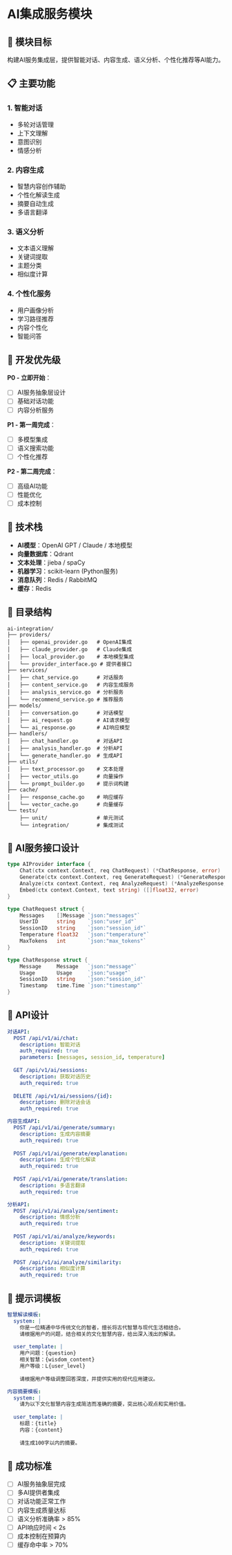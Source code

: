 # AI集成服务模块

## 🎯 模块目标

构建AI服务集成层，提供智能对话、内容生成、语义分析、个性化推荐等AI能力。

## 📋 主要功能

### 1. 智能对话
- 多轮对话管理
- 上下文理解
- 意图识别
- 情感分析

### 2. 内容生成
- 智慧内容创作辅助
- 个性化解读生成
- 摘要自动生成
- 多语言翻译

### 3. 语义分析
- 文本语义理解
- 关键词提取
- 主题分类
- 相似度计算

### 4. 个性化服务
- 用户画像分析
- 学习路径推荐
- 内容个性化
- 智能问答

## 🚀 开发优先级

**P0 - 立即开始**：
- [ ] AI服务抽象层设计
- [ ] 基础对话功能
- [ ] 内容分析服务

**P1 - 第一周完成**：
- [ ] 多模型集成
- [ ] 语义搜索功能
- [ ] 个性化推荐

**P2 - 第二周完成**：
- [ ] 高级AI功能
- [ ] 性能优化
- [ ] 成本控制

## 🔧 技术栈

- **AI模型**：OpenAI GPT / Claude / 本地模型
- **向量数据库**：Qdrant
- **文本处理**：jieba / spaCy
- **机器学习**：scikit-learn (Python服务)
- **消息队列**：Redis / RabbitMQ
- **缓存**：Redis

## 📁 目录结构

```
ai-integration/
├── providers/
│   ├── openai_provider.go   # OpenAI集成
│   ├── claude_provider.go   # Claude集成
│   ├── local_provider.go    # 本地模型集成
│   └── provider_interface.go # 提供者接口
├── services/
│   ├── chat_service.go      # 对话服务
│   ├── content_service.go   # 内容生成服务
│   ├── analysis_service.go  # 分析服务
│   └── recommend_service.go # 推荐服务
├── models/
│   ├── conversation.go      # 对话模型
│   ├── ai_request.go        # AI请求模型
│   └── ai_response.go       # AI响应模型
├── handlers/
│   ├── chat_handler.go      # 对话API
│   ├── analysis_handler.go  # 分析API
│   └── generate_handler.go  # 生成API
├── utils/
│   ├── text_processor.go    # 文本处理
│   ├── vector_utils.go      # 向量操作
│   └── prompt_builder.go    # 提示词构建
├── cache/
│   ├── response_cache.go    # 响应缓存
│   └── vector_cache.go      # 向量缓存
└── tests/
    ├── unit/                # 单元测试
    └── integration/         # 集成测试
```

## 🎯 AI服务接口设计

```go
type AIProvider interface {
    Chat(ctx context.Context, req ChatRequest) (*ChatResponse, error)
    Generate(ctx context.Context, req GenerateRequest) (*GenerateResponse, error)
    Analyze(ctx context.Context, req AnalyzeRequest) (*AnalyzeResponse, error)
    Embed(ctx context.Context, text string) ([]float32, error)
}

type ChatRequest struct {
    Messages    []Message `json:"messages"`
    UserID      string    `json:"user_id"`
    SessionID   string    `json:"session_id"`
    Temperature float32   `json:"temperature"`
    MaxTokens   int       `json:"max_tokens"`
}

type ChatResponse struct {
    Message     Message   `json:"message"`
    Usage       Usage     `json:"usage"`
    SessionID   string    `json:"session_id"`
    Timestamp   time.Time `json:"timestamp"`
}
```

## 🎯 API设计

```yaml
对话API:
  POST /api/v1/ai/chat:
    description: 智能对话
    auth_required: true
    parameters: [messages, session_id, temperature]
    
  GET /api/v1/ai/sessions:
    description: 获取对话历史
    auth_required: true
    
  DELETE /api/v1/ai/sessions/{id}:
    description: 删除对话会话
    auth_required: true

内容生成API:
  POST /api/v1/ai/generate/summary:
    description: 生成内容摘要
    auth_required: true
    
  POST /api/v1/ai/generate/explanation:
    description: 生成个性化解读
    auth_required: true
    
  POST /api/v1/ai/generate/translation:
    description: 多语言翻译
    auth_required: true

分析API:
  POST /api/v1/ai/analyze/sentiment:
    description: 情感分析
    auth_required: true
    
  POST /api/v1/ai/analyze/keywords:
    description: 关键词提取
    auth_required: true
    
  POST /api/v1/ai/analyze/similarity:
    description: 相似度计算
    auth_required: true
```

## 🎯 提示词模板

```yaml
智慧解读模板:
  system: |
    你是一位精通中华传统文化的智者，擅长将古代智慧与现代生活相结合。
    请根据用户的问题，结合相关的文化智慧内容，给出深入浅出的解读。
    
  user_template: |
    用户问题：{question}
    相关智慧：{wisdom_content}
    用户等级：L{user_level}
    
    请根据用户等级调整回答深度，并提供实用的现代应用建议。

内容摘要模板:
  system: |
    请为以下文化智慧内容生成简洁而准确的摘要，突出核心观点和实用价值。
    
  user_template: |
    标题：{title}
    内容：{content}
    
    请生成100字以内的摘要。
```

## 🎯 成功标准

- [ ] AI服务抽象层完成
- [ ] 多AI提供者集成
- [ ] 对话功能正常工作
- [ ] 内容生成质量达标
- [ ] 语义分析准确率 > 85%
- [ ] API响应时间 < 2s
- [ ] 成本控制在预算内
- [ ] 缓存命中率 > 70%